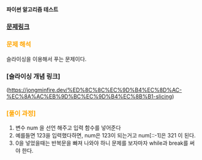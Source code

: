 #### 파이썬 알고리즘 테스트

### [문제링크](https://www.acmicpc.net/problem/1259)

### <span style="color:orange"> 문제 해석 </span>
슬라이싱을 이용해서 푸는 문제이다. 

### [슬라이싱 개념 링크] 
(https://jongminfire.dev/%ED%8C%8C%EC%9D%B4%EC%8D%AC-%EC%8A%AC%EB%9D%BC%EC%9D%B4%EC%8B%B1-slicing)

### <span style="color:orange"> [풀이 과정] </span>

1. 변수 num 을 선언 해주고 입력 함수를 넣어준다
2. 예를들면 123을 입력했다하면, num은 123이 되는거고 num[::-1]은 321 이 된다.
3. 0을 넣었을때는 반복문을 빠져 나와야 하니 문제를 보자마자 while과 break를 써야 한다.

